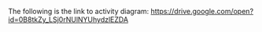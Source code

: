The following is the link to activity diagram:
https://drive.google.com/open?id=0B8tkZy_LSj0rNUlNYUhydzlEZDA
